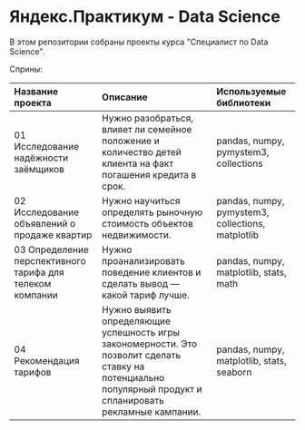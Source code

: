 # Яндекс.Практикум - Data Science

В этом репозитории собраны проекты курса "Специалист по Data Science".

Сприны:

| Название проекта                                         | Описание                                                                                                                                                   | Используемые библиотеки                         |
| :--------------------------------------------------------|:-----------------------------------------------------------------------------------------------------------------------------------------------------------|:------------------------------------------------|
| 01 Исследование надёжности заёмщиков                     |Нужно разобраться, влияет ли семейное положение и количество детей клиента на факт погашения кредита в срок.                                                |pandas, numpy, pymystem3, collections            |
| 02 Исследование объявлений о продаже квартир             |Нужно научиться определять рыночную стоимость объектов недвижимости.                                                                                        |pandas, numpy, pymystem3, collections, matplotlib|
| 03 Определение перспективного тарифа для телеком компании|Нужно проанализировать поведение клиентов и сделать вывод — какой тариф лучше.                                                                              |pandas, numpy, matplotlib, stats, math           |
| 04 Рекомендация тарифов                                  |Нужно выявить определяющие успешность игры закономерности. Это позволит сделать ставку на потенциально популярный продукт и спланировать рекламные кампании.|pandas, numpy, matplotlib, stats, seaborn        |